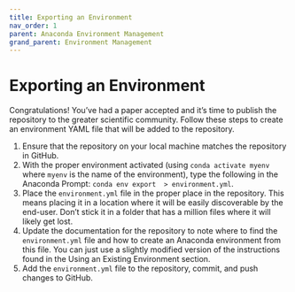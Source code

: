```yaml
---
title: Exporting an Environment
nav_order: 1
parent: Anaconda Environment Management
grand_parent: Environment Management
---
```


# Exporting an Environment

Congratulations! You’ve had a paper accepted and it’s time to publish the repository to the greater scientific community. Follow these steps to create an environment YAML file that will be added to the repository.
1.	Ensure that the repository on your local machine matches the repository in GitHub.
2.	With the proper environment activated (using `conda activate myenv` where `myenv` is the name of the environment), type the following in the Anaconda Prompt: `conda env export  > environment.yml`.
3.	Place the `environment.yml` file in the proper place in the repository. This means placing it in a location where it will be easily discoverable by the end-user. Don’t stick it in a folder that has a million files where it will likely get lost.
4.	Update the documentation for the repository to note where to find the `environment.yml` file and how to create an Anaconda environment from this file. You can just use a slightly modified version of the instructions found in the Using an Existing Environment section.
5.	Add the `environment.yml` file to the repository, commit, and push changes to GitHub.